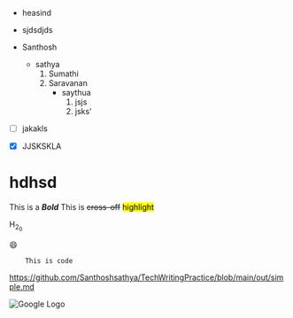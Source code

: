 + heasind
+ sjdsdjds

+ Santhosh
    + sathya
        1. Sumathi
        2. Saravanan
            * saythua 
                1. jsjs
                2. jsks'


- [ ] jakakls
- [x] JJSKSKLA





# hdhsd
This is a ***Bold***
This is ~~cross-off~~
<mark>highlight</mark>

H<sub>2<sub>0</sub></sup>

:smile:


        This is code


<https://github.com/Santhoshsathya/TechWritingPractice/blob/main/out/simple.md>

![Google Logo](https://images.pexels.com/photos/674010/pexels-photo-674010.jpeg?cs=srgb&dl=pexels-anjana-c-169994-674010.jpg&fm=jpg)

